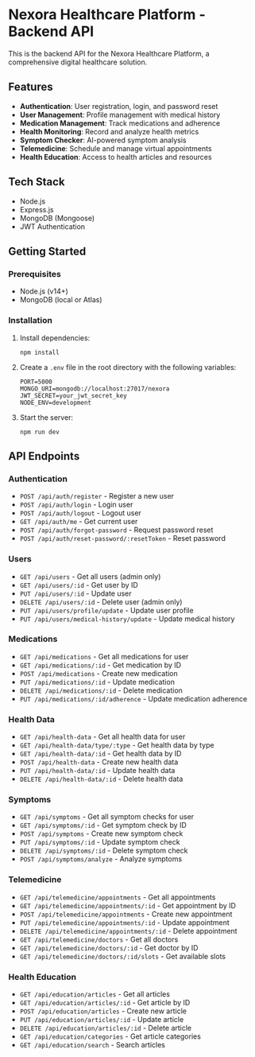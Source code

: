 # Nexora Healthcare Platform - Backend API

This is the backend API for the Nexora Healthcare Platform, a comprehensive digital healthcare solution.

## Features

- **Authentication**: User registration, login, and password reset
- **User Management**: Profile management with medical history
- **Medication Management**: Track medications and adherence
- **Health Monitoring**: Record and analyze health metrics
- **Symptom Checker**: AI-powered symptom analysis
- **Telemedicine**: Schedule and manage virtual appointments
- **Health Education**: Access to health articles and resources

## Tech Stack

- Node.js
- Express.js
- MongoDB (Mongoose)
- JWT Authentication

## Getting Started

### Prerequisites

- Node.js (v14+)
- MongoDB (local or Atlas)

### Installation

1. Install dependencies:
   ```
   npm install
   ```

2. Create a `.env` file in the root directory with the following variables:
   ```
   PORT=5000
   MONGO_URI=mongodb://localhost:27017/nexora
   JWT_SECRET=your_jwt_secret_key
   NODE_ENV=development
   ```

3. Start the server:
   ```
   npm run dev
   ```

## API Endpoints

### Authentication
- `POST /api/auth/register` - Register a new user
- `POST /api/auth/login` - Login user
- `POST /api/auth/logout` - Logout user
- `GET /api/auth/me` - Get current user
- `POST /api/auth/forgot-password` - Request password reset
- `POST /api/auth/reset-password/:resetToken` - Reset password

### Users
- `GET /api/users` - Get all users (admin only)
- `GET /api/users/:id` - Get user by ID
- `PUT /api/users/:id` - Update user
- `DELETE /api/users/:id` - Delete user (admin only)
- `PUT /api/users/profile/update` - Update user profile
- `PUT /api/users/medical-history/update` - Update medical history

### Medications
- `GET /api/medications` - Get all medications for user
- `GET /api/medications/:id` - Get medication by ID
- `POST /api/medications` - Create new medication
- `PUT /api/medications/:id` - Update medication
- `DELETE /api/medications/:id` - Delete medication
- `PUT /api/medications/:id/adherence` - Update medication adherence

### Health Data
- `GET /api/health-data` - Get all health data for user
- `GET /api/health-data/type/:type` - Get health data by type
- `GET /api/health-data/:id` - Get health data by ID
- `POST /api/health-data` - Create new health data
- `PUT /api/health-data/:id` - Update health data
- `DELETE /api/health-data/:id` - Delete health data

### Symptoms
- `GET /api/symptoms` - Get all symptom checks for user
- `GET /api/symptoms/:id` - Get symptom check by ID
- `POST /api/symptoms` - Create new symptom check
- `PUT /api/symptoms/:id` - Update symptom check
- `DELETE /api/symptoms/:id` - Delete symptom check
- `POST /api/symptoms/analyze` - Analyze symptoms

### Telemedicine
- `GET /api/telemedicine/appointments` - Get all appointments
- `GET /api/telemedicine/appointments/:id` - Get appointment by ID
- `POST /api/telemedicine/appointments` - Create new appointment
- `PUT /api/telemedicine/appointments/:id` - Update appointment
- `DELETE /api/telemedicine/appointments/:id` - Delete appointment
- `GET /api/telemedicine/doctors` - Get all doctors
- `GET /api/telemedicine/doctors/:id` - Get doctor by ID
- `GET /api/telemedicine/doctors/:id/slots` - Get available slots

### Health Education
- `GET /api/education/articles` - Get all articles
- `GET /api/education/articles/:id` - Get article by ID
- `POST /api/education/articles` - Create new article
- `PUT /api/education/articles/:id` - Update article
- `DELETE /api/education/articles/:id` - Delete article
- `GET /api/education/categories` - Get article categories
- `GET /api/education/search` - Search articles
